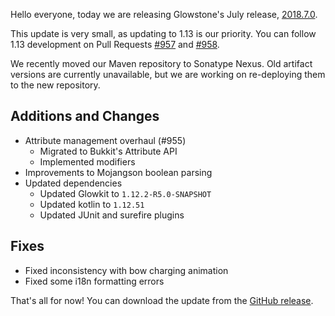 Hello everyone, today we are releasing Glowstone's July release, [2018.7.0](https://github.com/GlowstoneMC/Glowstone/releases/tag/2018.7.0).

This update is very small, as updating to 1.13 is our priority. You can follow 1.13 development on Pull Requests [#957](https://github.com/GlowstoneMC/Glowstone/pull/957) and [#958](https://github.com/GlowstoneMC/Glowstone/pull/958).

We recently moved our Maven repository to Sonatype Nexus. Old artifact versions are currently unavailable, but we are working on re-deploying them to the new repository.

## Additions and Changes

- Attribute management overhaul (#955)
  - Migrated to Bukkit's Attribute API
  - Implemented modifiers
- Improvements to Mojangson boolean parsing
- Updated dependencies
  - Updated Glowkit to `1.12.2-R5.0-SNAPSHOT`
  - Updated kotlin to `1.12.51`
  - Updated JUnit and surefire plugins

## Fixes

- Fixed inconsistency with bow charging animation
- Fixed some i18n formatting errors

That's all for now! You can download the update from the [GitHub release](https://github.com/GlowstoneMC/Glowstone/releases/tag/2018.7.0).
